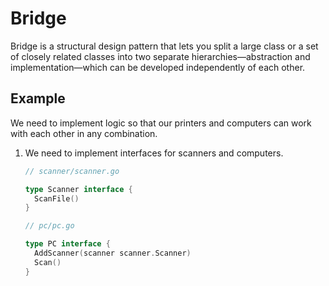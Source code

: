 # Bridge

Bridge is a structural design pattern that lets you split a large class or a set
of closely related classes into two separate hierarchies—abstraction and
implementation—which can be developed independently of each other.

## Example

We need to implement logic so that our printers and computers can work with each
other in any combination.

1. We need to implement interfaces for scanners and computers.

   ```go
   // scanner/scanner.go

   type Scanner interface {
     ScanFile()
   }
   ```

   ```go
   // pc/pc.go

   type PC interface {
     AddScanner(scanner scanner.Scanner)
     Scan()
   }
   ```
